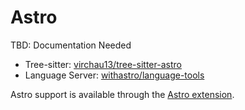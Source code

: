 # Astro

TBD: Documentation Needed

- Tree-sitter: [virchau13/tree-sitter-astro](https://github.com/virchau13/tree-sitter-astro)
- Language Server: [withastro/language-tools](https://github.com/withastro/language-tools)

Astro support is available through the [Astro extension](https://github.com/zed-industries/zed/tree/main/extensions/astro).
